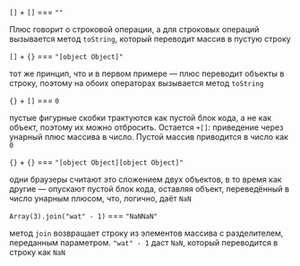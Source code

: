 `[]` + `[]` === `""`

Плюс говорит о строковой операции, а для строковых операций вызывается метод `toString`, который переводит массив в пустую строку 

`[]` + `{}` === `"[object Object]"`

тот же принцип, что и в первом примере — плюс переводит объекты в строку, поэтому на обоих операторах вызывается метод `toString`

`{}` + `[]` === `0`

пустые фигурные скобки трактуются как пустой блок кода, а не как объект, поэтому их можно отбросить. Остается `+[]`: приведение через унарный плюс массива в число. Пустой массив приводится в число как `0` 

`{}` + `{}` === `"[object Object][object Object]"`

одни браузеры считают это сложением двух объектов, в то время как другие — опускают пустой блок кода, оставляя объект, переведённый в число унарным плюсом, что, логично, даёт `NaN`

`Array(3).join("wat" - 1)` === `"NaNNaN"`

метод `join` возвращает строку из элементов массива с разделителем, переданным параметром. `"wat" - 1` даст `NaN`, который переводится в строку как `NaN`

